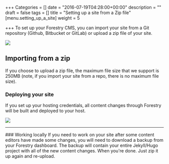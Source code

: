 +++
Categories = []
date = "2016-07-19T04:28:00+00:00"
description = ""
draft = false
tags = []
title = "Setting up a site from a Zip file"
[menu.setting_up_a_site]
weight = 5

+++
To set up your Forestry CMS, you can import your site from a Git repository (Github, Bitbucket or GitLab) or upload a zip file of your site.  

<img src="/docs/forestryio/images/Screen Shot 2016-08-18 at 10.48.54 AM.png" class="large center">

## Importing from a zip

If you choose to upload a zip file, the maximum file size that we support is 250MB (note, if you import your site from a repo, there is no maximum file size).

### Deploying your site
If you set up your hosting credentials, all content changes through Forestry will be built and deployed to your host.

<img src="/docs/forestryio/images/download-backup-forestry.png" class="small right">
<hr>
### Working locally 
If you need to work on your site after some content editors have made some changes, you will need to download a backup from your Forestry dashboard. The backup will contain your entire Jekyll/Hugo project with all of the new content changes.  When you're done. Just  zip it up again and re-upload.